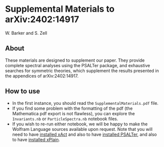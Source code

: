 # Supplemental Materials to arXiv:2402:14917

W. Barker and S. Zell 

## About

These materials are designed to supplement our paper. They provide complete spectral analyses using the PSALTer package, and exhaustive searches for symmetric theories, which supplement the results presented in the appendices of arXiv:2402:14917.

## How to use 

- In the first instance, you should read the `SupplementalMaterials.pdf` file. 
- If you find some problem with the formatting of the pdf (the Mathematica pdf export is not flawless), you can explore the `Invariants.nb` or `ParticleSpectra.nb` notebook files. 
- If you wish to re-run either notebook, we will be happy to make the Wolfram Language sources available upon request. Note that you will need to have [installed xAct](http://www.xact.es/download.html) and also to have [installed PSALTer](https://github.com/wevbarker/PSALTer), and also to have [installed xPlain](https://github.com/wevbarker/xPlain).
